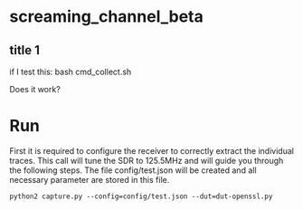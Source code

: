 # screaming_channel_beta

## title 1
if I test this:
  bash cmd_collect.sh

Does it work?

# Run
First it is required to configure the receiver to correctly extract the individual traces.
This call will tune the SDR to 125.5MHz and will guide you through the following steps.
The file config/test.json will be created and all necessary parameter are stored in this file.

    python2 capture.py --config=config/test.json --dut=dut-openssl.py
